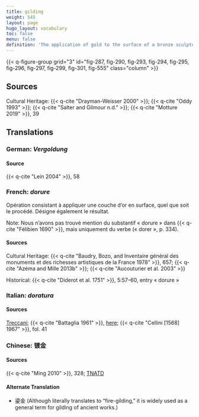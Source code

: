 ```yaml
---
title: gilding
weight: 545
layout: page
hugo_layout: vocabulary
toc: false
menu: false
definition: 'The application of gold to the surface of a bronze sculpture. This can be achieved by a variety of methods. Traditionally gilding was mainly undertaken using leaf gilding or mercury gilding. Starting in the nineteenth century, electrochemical plating or deposition began to be used, as well as gold powder paint or wax. See [I.7](#I.7).'
---
```


{{< q-figure-group grid="3" id="fig-287, fig-290, fig-293, fig-294, fig-295, fig-296, fig-297, fig-299, fig-301, fig-555" class="column" >}}

## Sources

Cultural Heritage: {{< q-cite "Drayman-Weisser 2000" >}}; {{< q-cite "Oddy 1993" >}}; {{< q-cite "Salter and Gilmour n.d." >}}; {{< q-cite "Motture 2019" >}}, 39

## Translations

<div class="accordion">

### **German**: *Vergoldung*

#### Source

{{< q-cite "Lein 2004" >}}, 58

### **French**: *dorure*

Opération consistant à appliquer une couche d’or en surface, quel que soit le procédé. Désigne également le résultat.

<div class="backmatter">
Note: Nous n’avons pas trouvé mention du substantif « dorure » dans {{< q-cite "Félibien 1690" >}}, mais uniquement du verbe (« dorer », p. 334).
</div>

#### Sources

Cultural Heritage: {{< q-cite "Baudry, Bozo, and Inventaire général des monuments et des richesses artistiques de la France 1978" >}}, 657; {{< q-cite "Azéma and Mille 2013b" >}}; {{< q-cite "Aucouturier et al. 2003" >}}

Historical: {{< q-cite "Diderot et al. 1751" >}}, 5:57–60, entry « dorure »

### **Italian**: *doratura*

#### Sources

[Treccani](http://www.treccani.it/vocabolario/doratura/); {{< q-cite "Battaglia 1961" >}}, [here](http://www.gdli.it/pdf_viewer/Scripts/pdf.js/web/viewer.asp?file=/PDF/GDLI04/GDLI_04_ocr_970.pdf&parola=doratura); {{< q-cite "Cellini [1568] 1967" >}}, fol. 41

### **Chinese**: 镀金

#### Sources

{{< q-cite "Ming 2010" >}}, 328; [TNATD](https://terms.naer.edu.tw/detail/633619/?index=1)

#### Alternate Translation

- 鎏金 (Although literally translates to “fire-gilding,” it is widely used as a general term for gilding of ancient works.)

</div>
